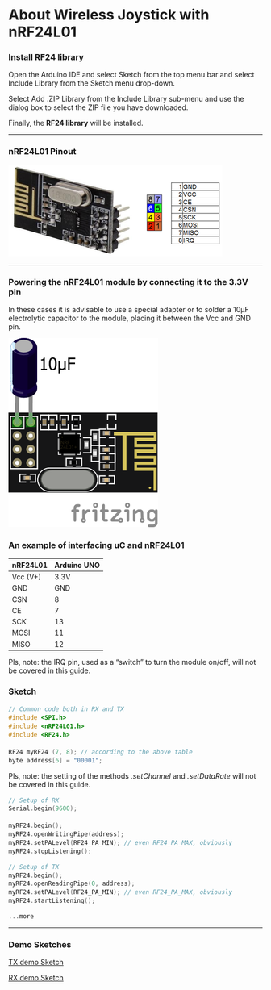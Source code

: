 # About Wireless Joystick with nRF24L01

### Install RF24 library
Open the Arduino IDE and select Sketch from the top menu bar and select Include Library from the Sketch menu drop-down.

Select Add .ZIP Library from the Include Library sub-menu and use the dialog box to select the ZIP file you have downloaded.

Finally, the **RF24 library** will be installed.

___
### nRF24L01 Pinout
![nRF24L01 Pinout](./imgs/nrf24l01.png)
___
### Powering the nRF24L01 module by connecting it to the 3.3V pin
In these cases it is advisable to use a special adapter or to solder a 10μF electrolytic capacitor to the module, placing it between the Vcc and GND pin.

![Powering to the 3.3V pin](./imgs/nRF24L01-capacitor.png)

### An example of interfacing uC and nRF24L01
| nRF24L01	| Arduino UNO |
| --------- | ----------- |
|Vcc (V+)	| 3.3V |
|GND	| GND |
|CSN	| 8 |
|CE	| 7 |
|SCK	| 13 |
|MOSI	| 11 |
|MISO	 |12 |

Pls, note: the IRQ pin, used as a “switch” to turn the module on/off, will not be covered in this guide.

### Sketch
```c++
// Common code both in RX and TX
#include <SPI.h>
#include <nRF24L01.h>
#include <RF24.h>
 
RF24 myRF24 (7, 8); // according to the above table
byte address[6] = "00001";
```
Pls, note: the setting of the methods *.setChannel* and *.setDataRate* will not be covered in this guide.
```c++
// Setup of RX
Serial.begin(9600);
 
myRF24.begin();
myRF24.openWritingPipe(address);
myRF24.setPALevel(RF24_PA_MIN); // even RF24_PA_MAX, obviously
myRF24.stopListening();
```

```c++
// Setup of TX
myRF24.begin();
myRF24.openReadingPipe(0, address);
myRF24.setPALevel(RF24_PA_MIN); // even RF24_PA_MAX, obviously
myRF24.startListening();
```

```c++
...more
```
___
### Demo Sketches
[TX demo Sketch](https://github.com/ROBOTICronics/Wireless/blob/main/nRF24L01/RF24-TXdemo.ino)

[RX demo Sketch](https://github.com/ROBOTICronics/Wireless/blob/main/nRF24L01/RF24-RXdemo.ino)
